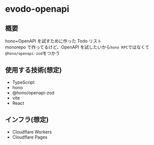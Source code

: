 # evodo-openapi

## 概要

hono+OpenAPI を試すために作った Todo リスト  
monorepo で作ってるけど、OpenAPI を試したいから`hono RPC`ではなくて`@hono/openapi-zod`をつかう

## 使用する技術(想定)

- TypeScript
- hono
- @hono/openapi-zod
- vite
- React

## インフラ(想定)

- Cloudflare Workers
- Cloudflare Pages
